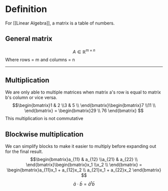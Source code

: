 # Definition
For [[Linear Algebra]], a matrix is a table of numbers.

## General matrix
$$A∈ℝ^{m×n}$$
Where rows = m and columns = n

-----
## Multiplication
We are only able to multiple matrices when matrix a's row is equal to matrix b's column or vice versa.
$$\begin{bmatrix}1 & 2 \\3 & 5 \\ \end{bmatrix}\begin{bmatrix}7 \\11 \\ \end{bmatrix} = \begin{bmatrix}29 \\ 76 \end{bmatrix} $$
This multiplication is not commutative
## Blockwise multiplication
We can simplify blocks to make it easier to multiply before expanding out for the final result.
$$\begin{bmatrix}a_{11} & a_{12} \\a_{21} & a_{22} \\ \end{bmatrix}\begin{bmatrix}x_1 \\x_2 \\ \end{bmatrix} = \begin{bmatrix}a_{11}x_1 + a_{12}x_2 \\ a_{21}x_1 + a_{22}x_2 \end{bmatrix} $$
$$\bar{a} \cdot \bar{b} = \bar{a} ^t \bar{b}$$